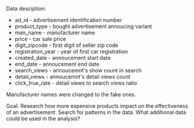 Data desciption:
- ad_id - advertisement identification number	 
- product_type - bought advertisement annoucing variant
- man_name - manufacturer name
- price - car sale price
- digit_zipcode - first digit of seller zip code
- registration_year	- year of first car registration 
- created_date - annoucement start date 
- end_date - annoucement end date	
- search_views - annoucemnt's show count in search
- detail_views - annoucemnt's detail views count 
- click_true_rate - detail views to search views ratio

Manufacturer names were changed to the fake ones.

Goal:
Research how more expensive products impact on the effectiveness of an advertisement.
Search for patterns in the data.
What additional data could be used in the analysis?
